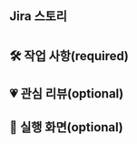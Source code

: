## Jira 스토리
<!-- #{jira 이슈 번호} -->
#

## 🛠 작업 사항(required)
<!-- 무엇을 했는지 정리하세요 -->


## 💗 관심 리뷰(optional)
<!-- 관심 받고 싶은 코드가 있으면 첨부하세요 -->


## 👀 실행 화면(optional)
<!-- 선택 사항 -->

